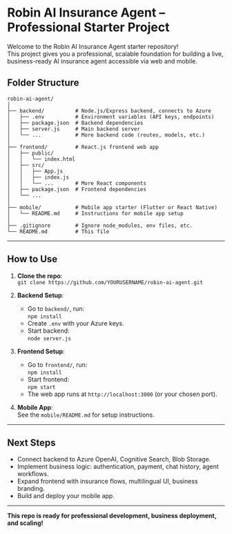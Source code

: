# Robin AI Insurance Agent – Professional Starter Project

Welcome to the Robin AI Insurance Agent starter repository!  
This project gives you a professional, scalable foundation for building a live, business-ready AI insurance agent accessible via web and mobile.

## Folder Structure

```
robin-ai-agent/
│
├── backend/          # Node.js/Express backend, connects to Azure
│   ├── .env          # Environment variables (API keys, endpoints)
│   ├── package.json  # Backend dependencies
│   ├── server.js     # Main backend server
│   └── ...           # More backend code (routes, models, etc.)
│
├── frontend/         # React.js frontend web app
│   ├── public/
│   │   └── index.html
│   ├── src/
│   │   ├── App.js
│   │   ├── index.js
│   │   └── ...       # More React components
│   ├── package.json  # Frontend dependencies
│   └── ...
│
├── mobile/           # Mobile app starter (Flutter or React Native)
│   └── README.md     # Instructions for mobile app setup
│
├── .gitignore        # Ignore node_modules, env files, etc.
└── README.md         # This file
```

---

## How to Use

1. **Clone the repo**:  
   `git clone https://github.com/YOURUSERNAME/robin-ai-agent.git`

2. **Backend Setup**:
   - Go to `backend/`, run:  
     `npm install`
   - Create `.env` with your Azure keys.
   - Start backend:  
     `node server.js`

3. **Frontend Setup**:
   - Go to `frontend/`, run:  
     `npm install`
   - Start frontend:  
     `npm start`
   - The web app runs at `http://localhost:3000` (or your chosen port).

4. **Mobile App**:  
   See the `mobile/README.md` for setup instructions.

---

## Next Steps

- Connect backend to Azure OpenAI, Cognitive Search, Blob Storage.
- Implement business logic: authentication, payment, chat history, agent workflows.
- Expand frontend with insurance flows, multilingual UI, business branding.
- Build and deploy your mobile app.

---

**This repo is ready for professional development, business deployment, and scaling!**

